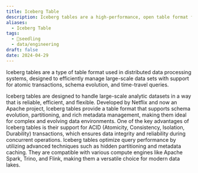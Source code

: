 ```yaml
---
title: Iceberg Table
description: Iceberg tables are a high-performance, open table format for large analytic datasets that support complex data management and enable ACID transactions.
aliases:
  - Iceberg Table
tags:
  - 🌱seedling
  - data/engineering
draft: false
date: 2024-04-29
---
```


Iceberg tables are a type of table format used in distributed data processing systems, designed to efficiently manage large-scale data sets with support for atomic transactions, schema evolution, and time-travel queries.

Iceberg tables are designed to handle large-scale analytic datasets in a way that is reliable, efficient, and flexible. Developed by Netflix and now an Apache project, Iceberg tables provide a table format that supports schema evolution, partitioning, and rich metadata management, making them ideal for complex and evolving data environments. One of the key advantages of Iceberg tables is their support for ACID (Atomicity, Consistency, Isolation, Durability) transactions, which ensures data integrity and reliability during concurrent operations. Iceberg tables optimize query performance by utilizing advanced techniques such as hidden partitioning and metadata caching. They are compatible with various compute engines like Apache Spark, Trino, and Flink, making them a versatile choice for modern data lakes.